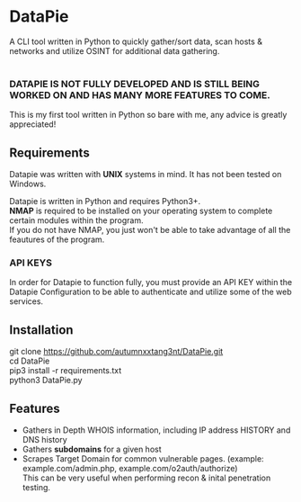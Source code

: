 # DataPie
A CLI tool written in Python to quickly gather/sort data, scan hosts &amp; networks and utilize OSINT for additional data gathering.  
</br>
### DATAPIE IS NOT FULLY DEVELOPED AND IS STILL BEING WORKED ON AND HAS MANY MORE FEATURES TO COME.  
This is my first tool written in Python so bare with me, any advice is greatly appreciated!

## Requirements
Datapie was written with **UNIX** systems in mind. It has not been tested on Windows. 

Datapie is written in Python and requires Python3+.  
**NMAP** is required to be installed on your operating system to complete certain modules within the program.  
If you do not have NMAP, you just won't be able to take advantage of all the feautures of the program.

### API KEYS
In order for Datapie to function fully, you must provide an API KEY within the Datapie Configuration to be able to authenticate and utilize some of the web services.

## Installation 

git clone https://github.com/autumnxxtang3nt/DataPie.git  
cd DataPie  
pip3 install -r requirements.txt  
python3 DataPie.py  

## Features

* Gathers in Depth WHOIS information, including IP address HISTORY and DNS history
* Gathers **subdomains** for a given host
* Scrapes Target Domain for common vulnerable pages. (example: example.com/admin.php, example.com/o2auth/authorize)    
  This can be very useful when performing recon & inital penetration testing. 
